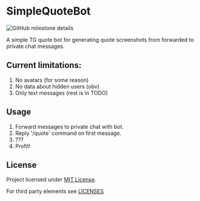 # SimpleQuoteBot
![GitHub milestone details](https://img.shields.io/github/milestones/progress/blbrdv/SimpleQuoteBot/1)

A simple TG quote bot for generating quote screenshots from forwarded to private chat messages.

## Current limitations:

1. No avatars (for some reason)
2. No data about hidden users (obv)
3. Only text messages (rest is in TODO)

## Usage

1. Forward messages to private chat with bot.
2. Reply '/quote' command on first message.
3. ???
4. Profit!

## License
Project licensed under [MIT License](/LICENSES/LICENSE).

For third party elements see [LICENSES](/LICENSES)
